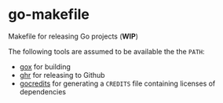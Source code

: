 # go-makefile

Makefile for releasing Go projects (**WIP**)

The following tools are assumed to be available the the `PATH`:
- [gox](https://github.com/mitchellh/gox) for building
- [ghr](https://github.com/tcnksm/ghr) for releasing to Github
- [gocredits](https://github.com/Songmu/gocredits) for generating a `CREDITS` file containing licenses of dependencies
